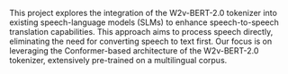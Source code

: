 This project explores the integration of the W2v-BERT-2.0 tokenizer into existing speech-language models (SLMs) to enhance speech-to-speech translation capabilities. This approach aims to process speech directly, eliminating the need for converting speech to text first. Our focus is on leveraging the Conformer-based architecture of the W2v-BERT-2.0 tokenizer, extensively pre-trained on a multilingual corpus.
